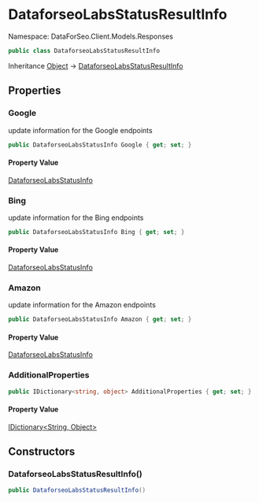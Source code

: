 # DataforseoLabsStatusResultInfo

Namespace: DataForSeo.Client.Models.Responses

```csharp
public class DataforseoLabsStatusResultInfo
```

Inheritance [Object](https://docs.microsoft.com/en-us/dotnet/api/system.object) → [DataforseoLabsStatusResultInfo](./dataforseo.client.models.responses.dataforseolabsstatusresultinfo.md)

## Properties

### **Google**

update information for the Google endpoints

```csharp
public DataforseoLabsStatusInfo Google { get; set; }
```

#### Property Value

[DataforseoLabsStatusInfo](./dataforseo.client.models.dataforseolabsstatusinfo.md)<br>

### **Bing**

update information for the Bing endpoints

```csharp
public DataforseoLabsStatusInfo Bing { get; set; }
```

#### Property Value

[DataforseoLabsStatusInfo](./dataforseo.client.models.dataforseolabsstatusinfo.md)<br>

### **Amazon**

update information for the Amazon endpoints

```csharp
public DataforseoLabsStatusInfo Amazon { get; set; }
```

#### Property Value

[DataforseoLabsStatusInfo](./dataforseo.client.models.dataforseolabsstatusinfo.md)<br>

### **AdditionalProperties**

```csharp
public IDictionary<string, object> AdditionalProperties { get; set; }
```

#### Property Value

[IDictionary&lt;String, Object&gt;](https://docs.microsoft.com/en-us/dotnet/api/system.collections.generic.idictionary-2)<br>

## Constructors

### **DataforseoLabsStatusResultInfo()**

```csharp
public DataforseoLabsStatusResultInfo()
```
